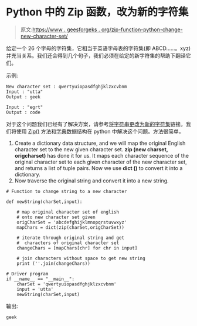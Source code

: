# Python 中的 Zip 函数，改为新的字符集

> 原文:[https://www . geesforgeks . org/zip-function-python-change-new-character-set/](https://www.geeksforgeeks.org/zip-function-python-change-new-character-set/)

给定一个 26 个字母的字符集，它相当于英语字母表的字符集(即 ABCD……。xyz)并充当关系。我们还会得到几个句子，我们必须在给定的新字符集的帮助下翻译它们。

示例:

```
New character set : qwertyuiopasdfghjklzxcvbnm
Input : "utta"
Output : geek

Input : "egrt"
Output : code

```

对于这个问题我们已经有了解决方案，请参考[将字符串更改为新的字符集](https://www.geeksforgeeks.org/change-string-to-a-new-character-set/)链接。我们将使用 [Zip()](https://www.geeksforgeeks.org/using-iterations-in-python-effectively/) 方法和[字典](https://www.youtube.com/watch?v=z7z_e5-l2yE&t=31s)数据结构在 python 中解决这个问题。方法很简单，

1.  Create a dictionary data structure, and we will map the original English character set to the new given character set. **zip (new charset, origcharset)** has done it for us. It maps each character sequence of the original character set to each given character of the new character set, and returns a list of tuple pairs. Now we use **dict ()** to convert it into a dictionary.
2.  Now traverse the original string and convert it into a new string.

```
# Function to change string to a new character

def newString(charSet,input):

    # map original character set of english
    # onto new character set given
    origCharSet = 'abcdefghijklmnopqrstuvwxyz'
    mapChars = dict(zip(charSet,origCharSet))

    # iterate through original string and get
    #  characters of original character set
    changeChars = [mapChars[chr] for chr in input] 

    # join characters without space to get new string
    print (''.join(changeChars))

# Driver program
if __name__ == "__main__":
    charSet = 'qwertyuiopasdfghjklzxcvbnm'
    input = 'utta'
    newString(charSet,input)
```

输出:

```
geek

```